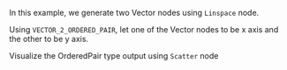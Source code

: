 In this example, we generate two Vector nodes using `Linspace` node.

Using `VECTOR_2_ORDERED_PAIR`, let one of the Vector nodes to be x axis and the other to be y axis.

Visualize the OrderedPair type output using `Scatter` node